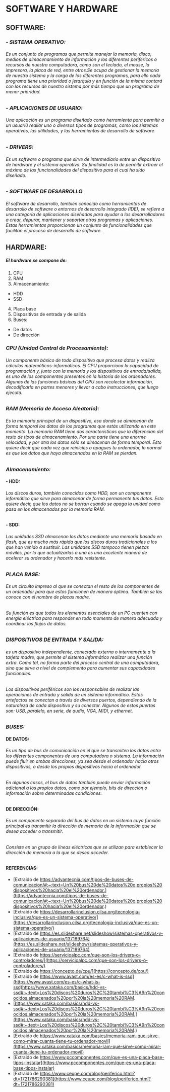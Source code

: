 # **SOFTWARE Y HARDWARE**
## SOFTWARE:

### _- SISTEMA OPERATIVO:_
###### Es un conjunto de programas que permite manejar la memoria, disco, medios de almacenamiento de información y los diferentes periféricos o recursos de nuestra computadora, como son el teclado, el mouse, la impresora, la placa de red, entre otros.Se ocupa de gestionar la memoria de nuestro sistema y la carga de los diferentes programas, para ello cada programa tiene una prioridad o jerarquía y en función de la misma contará con los recursos de nuestro sistema por más tiempo que un programa de menor prioridad.


### _- APLICACIONES DE USUARIO:_
###### Una aplicación es un programa diseñado como herramienta para permitir a un usuari0 realiar uno o diversos tipos de programas, como los sistemas operativos, las utilidades, y las herramientas de desarrollo de software


### _- DRIVERS:_
###### Es un software o programa que  sirve de intermediario entre un dispositivo de hardware y el sistema operativo.  Su finalidad es la de permitir extraer el máximo de las funcionalidades del dispositivo para el cual ha sido diseñado.



### _- SOFTWARE DE DESARROLLO_
###### El software de desarrollo, también conocido como herramientas de desarrollo de software o entornos de desarrollo integrado (IDE), se refiere a una categoría de aplicaciones diseñadas para ayudar a los desarrolladores a crear, depurar, mantener y soportar otros programas y aplicaciones. Estas herramientas proporcionan un conjunto de funcionalidades que facilitan el proceso de desarrollo de software.

## HARDWARE:
##### El hardware se compone de:

1. CPU
2. RAM
3. Almacenamiento:
- HDD
- SSD
4. Placa base
5. Dispositivos de entrada y de salida
6. Buses:
- De datos
- De dirección

### _CPU (Unidad Central de Procesamiento):_
###### Un componente básico de todo dispositivo que procesa datos y realiza cálculos matemáticos-informáticos. El CPU proporciona la capacidad de programación y, junto con la memoria y los dispositivos de entrada/salida, es uno de los componentes presentes en la historia de los ordenadores. Algunas de las funciones básicas del CPU son recolectar información, decodificarla en partes menores y llevar a cabo instrucciones, que luego ejecuta.



### _RAM (Memoria de Acceso Aleatorio):_
###### Es la memoria principal de un dispositivo, esa donde se almacenan de forma temporal los datos de los programas que estás utilizando en este momento. La memoria RAM tiene dos características que la diferencian del resto de tipos de almacenamiento. Por una parte tiene una enorme velocidad, y por otra los datos sólo se almacenan de forma temporal. Esto quiere decir que cada vez que reinicies o apagues tu ordenador, lo normal es que los datos que haya almacenados en la RAM se pierdan.



### _Almacenamiento:_
#### - HDD:
###### Los discos duros, también conocidos como HDD, son un componente informático que sirve para almacenar de forma permanente tus datos. Esto quiere decir, que los datos no se borran cuando se apaga la unidad como pasa en los almacenados por la memoria RAM.
#### - SDD:
###### Las unidades SSD almacenan los datos mediante una memoria basada en flash, que es mucho más rápida que los discos duros tradicionales a los que han venido a sustituir. Las unidades SSD tampoco tienen piezas móviles, por lo que actualizarlas a una es una excelente manera de acelerar su ordenador y hacerlo más resistente. 



### _PLACA BASE:_
###### Es un circuito impreso al que se conectan el resto de los componentes de un ordenador para que estos funcionen de manera óptima. También se las conoce con el nombre de placas madre.

###### Su función es que todos los elementos esenciales de un PC cuenten con energía eléctrica para responder en todo momento de manera adecuada y coordinar los flujos de datos.


### _DISPOSITIVOS DE ENTRADA Y SALIDA:_
######  es un dispositivo independiente, conectado externa o internamente a la tarjeta madre, que permite al sistema informático realizar una función extra. Como tal, no forma parte del proceso central de una computadora, sino que sirve a nivel de complemento para aumentar sus capacidades funcionales.

###### Los dispositivos periféricos son los responsables de realizar las operaciones de entrada y salida de un sistema informático. Estos artefactos se conectan a través de diversos puertos, dependiendo de la naturaleza de cada dispositivo y su conector. Algunos de estos puertos son: USB, paralelo, en serie, de audio, VGA, MIDI, y ethernet.


### _BUSES:_
#### DE DATOS:
###### Es un tipo de bus de comunicación en el que se transmiten los datos entre los diferentes componentes de una computadora o sistema. La información puede fluir en ambas direcciones, ya sea desde el ordenador hacia otros dispositivos, o desde los propios dispositivos hacia el ordenador.

###### En algunos casos, el bus de datos también puede enviar información adicional a los propios datos, como por ejemplo, bits de dirección o información sobre determinadas condiciones.

#### DE DIRECCIÓN:
###### Es un componente separado del bus de datos en un sistema cuya función principal es transmitir la dirección de memoria de la información que se desea acceder o transmitir.

###### Consiste en un grupo de líneas eléctricas que se utilizan para establecer la dirección de memoria a la que se desea acceder.


#### REFERENCIAS:
- [Extraido de https://advantecnia.com/tipos-de-buses-de-comunicacion/#:~:text=Un%20bus%20de%20datos%20o,propios%20dispositivos%20hacia%20el%20ordenador.](https://advantecnia.com/tipos-de-buses-de-comunicacion/#:~:text=Un%20bus%20de%20datos%20o,propios%20dispositivos%20hacia%20el%20ordenador.)
- [Extraido de https://desarrollarinclusion.cilsa.org/tecnologia-inclusiva/que-es-un-sistema-operativo/](https://desarrollarinclusion.cilsa.org/tecnologia-inclusiva/que-es-un-sistema-operativo/)
- [Extraido de https://es.slideshare.net/slideshow/sistemas-operativos-y-aplicaciones-de-usuario/137189764](https://es.slideshare.net/slideshow/sistemas-operativos-y-aplicaciones-de-usuario/137189764)
- [Extraido de https://servicioalpc.com/que-son-los-drivers-o-controladores/](https://servicioalpc.com/que-son-los-drivers-o-controladores/)
- [Extraido de https://concepto.de/cpu/](https://concepto.de/cpu/)
- [Extraido de https://www.avast.com/es-es/c-what-is-ssd](https://www.avast.com/es-es/c-what-is-ssd)https://www.xataka.com/basics/hdd-vs-ssd#:~:text=Los%20discos%20duros%2C%20tambi%C3%A9n%20conocidos,almacenados%20por%20la%20memoria%20RAM.
- [https://www.xataka.com/basics/hdd-vs-ssd#:~:text=Los%20discos%20duros%2C%20tambi%C3%A9n%20conocidos,almacenados%20por%20la%20memoria%20RAM.](https://www.xataka.com/basics/hdd-vs-ssd#:~:text=Los%20discos%20duros%2C%20tambi%C3%A9n%20conocidos,almacenados%20por%20la%20memoria%20RAM.)
- [Extraido de https://www.xataka.com/basics/memoria-ram-que-sirve-como-mirar-cuanta-tiene-tu-ordenador-movil](https://www.xataka.com/basics/memoria-ram-que-sirve-como-mirar-cuanta-tiene-tu-ordenador-movil)
- [Extraido de https://www.pccomponentes.com/que-es-una-placa-base-tipos-instalar](https://www.pccomponentes.com/que-es-una-placa-base-tipos-instalar)
- [Extraido de https://www.ceupe.com/blog/periferico.html?dt=1721786290381](https://www.ceupe.com/blog/periferico.html?dt=1721786290381)
